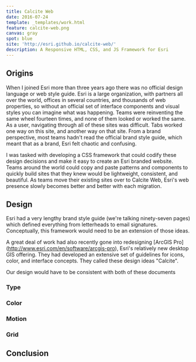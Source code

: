 ```yaml
---
title: Calcite Web
date: 2016-07-24
template: _templates/work.html
feature: calcite-web.png
canvas: gray
spot: blue
site: 'http://esri.github.io/calcite-web/'
description: A Responsive HTML, CSS, and JS Framework for Esri
---
```


## Origins

When I joined Esri more than three years ago there was no official design language or web style guide. Esri is a large organization, with partners all over the world, offices in several countries, and thousands of web properties, so without an official set of interface components and visual styles you can imagine what was happening. Teams were reinventing the same wheel fourteen times, and none of them looked or worked the same. As a user, navigating through all of these sites was difficult. Tabs worked one way on this site, and another way on that site. From a brand perspective, most teams hadn't read the official brand style guide, which meant that as a brand, Esri felt chaotic and confusing.

I was tasked with developing a CSS framework that could codify these design decisions and make it easy to create an Esri branded website. Teams around the world could copy and paste patterns and components to quickly build sites that they knew would be lightweight, consistent, and beautiful. As teams move their existing sites over to Calcite Web, Esri's web presence slowly becomes better and better with each migration.

## Design

Esri had a very lengthy brand style guide (we're talking ninety-seven pages) which defined everything from letterheads to email signatures. Conceptually, this framework would need to be an extension of those ideas.

A great deal of work had also recently gone into redesigning [ArcGIS Pro]
(http://www.esri.com/en/software/arcgis-pro), Esri's relatively new desktop GIS offering. They had developed an extensive set of guidelines for icons, color, and interface concepts. They called these design ideas "Calcite".

Our design would have to be consistent with both of these documents

### Type

### Color

### Motion

### Grid

## Conclusion

